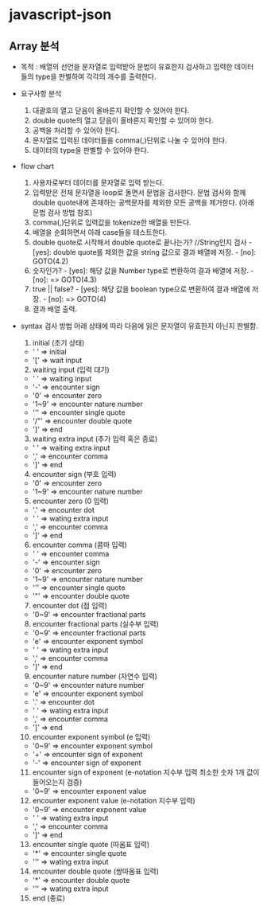 # javascript-json

## Array 분석
- 목적 : 배열의 선언을 문자열로 입력받아 문법이 유효한지 검사하고 입력한 데이터들의 type을 판별하여 각각의 개수를 출력한다.

- 요구사항 분석
  1. 대괄호의 열고 닫음이 올바른지 확인할 수 있어야 한다.
  2. double quote의 열고 닫음이 올바른지 확인할 수 있어야 한다.
  3. 공백을 처리할 수 있어야 한다.
  4. 문자열로 입력된 데이터들을 comma(,)단위로 나눌 수 있어야 한다.
  5. 데이터의 type을 판별할 수 있어야 한다.

- flow chart
  1. 사용자로부터 데이터를 문자열로 입력 받는다.
  2. 입력받은 전체 문자열을 loop로 돌면서 문법을 검사한다.
    문법 검사와 함께 double quote내에 존재하는 공백문자를 제외한 모든 공백을 제거한다.
    (아래 문법 검사 방법 참조)
  3. comma(,)단위로 입력값을 tokenize한 배열을 만든다.
  4. 배열을 순회하면서 아래 case들을 테스트한다.
    1. double quote로 시작해서 double quote로 끝나는가? //String인지 검사
      - [yes]: double quote를 제외한 값을 string 값으로 결과 배열에 저장.
      - [no]:  GOTO(4.2)
    2. 숫자인가?
      - [yes]: 해당 값을 Number type로 변환하여 결과 배열에 저장.
      - [no]: => GOTO(4.3)
    3. true || false?
      - [yes]: 해당 값을 boolean type으로 변환하여 결과 배열에 저장.
      - [no]: => GOTO(4)
  5. 결과 배열 출력.

- syntax 검사 방법
  아래 상태에 따라 다음에 읽은 문자열이 유효한지 아닌지 판별함.
  1. initial (초기 상태)
    - ' ' => initial
    - '[' => wait input

  2. waiting input (입력 대기)
    - ' ' => waiting input
    - '-' => encounter sign
    - '0' => encounter zero
    - '1~9' => encounter nature number
    - '\'' => encounter single quote
    - '/"' => encounter double quote
    - ']' => end

  3. waiting extra input (추가 입력 혹은 종료)
    - ' ' => waiting extra input
    - ',' => encounter comma
    - ']' => end

  4. encounter sign (부호 입력)
    - '0' => encounter zero
    - '1~9' => encounter nature number

  5. encounter zero (0 입력)
    - '.' => encounter dot
    - ' ' => wating extra input
    - ',' => encounter comma
    - ']' => end

  6. encounter comma (콤마 입력)
    - ' ' => encounter comma
    - '-' => encounter sign
    - '0' => encounter zero
    - '1~9' => encounter nature number
    - '\'' => encounter single quote
    - '\"' => encounter double quote

  7. encounter dot (점 입력)
    - '0~9' => encounter fractional parts

  8. encounter fractional parts (실수부 입력)
    - '0~9' => encounter fractional parts
    - 'e' => encounter exponent symbol
    - ' ' => wating extra input
    - ',' => encounter comma
    - ']' => end

  9. encounter nature number (자연수 입력)
    - '0~9' => encounter nature number
    - 'e' => encounter exponent symbol
    - '.' => encounter dot
    - ' ' => wating extra input
    - ',' => encounter comma
    - ']' => end

  10. encounter exponent symbol (e 입력)
    - '0~9' => encounter exponent symbol
    - '+' => encounter sign of exponent
    - '-' => encounter sign of exponent

  11. encounter sign of exponent (e-notation 지수부 입력 최소한 숫자 1개 값이 들어오는지 검증)
    - '0~9' => encounter exponent value

  12. encounter exponent value (e-notation 지수부 입력)
    - '0~9' => encounter exponent value
    - ' ' => wating extra input
    - ',' => encounter comma
    - ']' => end

  13. encounter single quote (따옴표 입력)
    - '\*' => encounter single quote
    - '\'' => wating extra input

  14. encounter double quote (쌍따옴표 입력)
    - '\*' => encounter double quote
    - '\'' => wating extra input

  15. end (종료)


